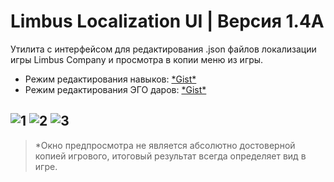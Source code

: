 # Limbus Localization UI | Версия 1.4A

Утилита с интерфейсом для редактирования .json файлов локализации игры Limbus Company и просмотра в копии меню из игры.

- Режим редактирования навыков: [\*Gist\*](https://gist.github.com/x1bViolet/4a162b0e09a0a47c3dc66a1a0b1b9e16)
- Режим редактирования ЭГО даров: [\*Gist\*](https://gist.github.com/x1bViolet/423cc67e08c348008e3ff5b4e62cf8e7)

![1](https://github.com/user-attachments/assets/0ae9b9bb-c647-460d-ae4c-fc92a1d94402)
![2](https://github.com/user-attachments/assets/b43cd57f-7302-43b9-b3da-8c80c40a11ca)
![3](https://github.com/user-attachments/assets/e7b984ec-e241-4481-b54c-5575d5ef9b33)
---
> *Окно предпросмотра не является абсолютно достоверной копией игрового, итоговый результат всегда определяет вид в игре.
